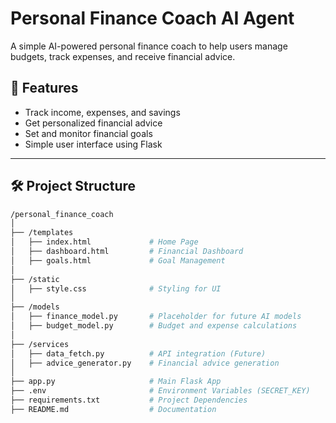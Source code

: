 # Personal Finance Coach AI Agent

A simple AI-powered personal finance coach to help users manage budgets, track expenses, and receive financial advice.

## 🚀 Features
- Track income, expenses, and savings
- Get personalized financial advice
- Set and monitor financial goals
- Simple user interface using Flask

---

## 🛠️ Project Structure

```bash
/personal_finance_coach
│
├── /templates
│   ├── index.html             # Home Page
│   ├── dashboard.html         # Financial Dashboard
│   ├── goals.html             # Goal Management
│
├── /static
│   ├── style.css              # Styling for UI
│
├── /models
│   ├── finance_model.py       # Placeholder for future AI models
│   ├── budget_model.py        # Budget and expense calculations
│
├── /services
│   ├── data_fetch.py          # API integration (Future)
│   ├── advice_generator.py    # Financial advice generation
│
├── app.py                     # Main Flask App
├── .env                       # Environment Variables (SECRET_KEY)
├── requirements.txt           # Project Dependencies
├── README.md                  # Documentation
